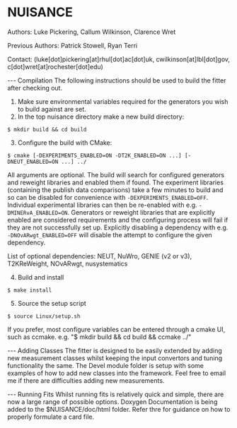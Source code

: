 # NUISANCE

Authors:
   Luke Pickering,
   Callum Wilkinson,
   Clarence Wret

Previous Authors: Patrick Stowell, Ryan Terri

Contact: (luke[dot]pickering[at]rhul[dot]ac[dot]uk, cwilkinson[at]lbl[dot]gov, c[dot]wret[at]rochester[dot]edu)


--- Compilation
The following instructions should be used to build the fitter after checking out.

1. Make sure environmental variables required for the generators you wish to build against are set.
2. In the top nuisance directory make a new build directory:

```
$ mkdir build && cd build
```

3. Configure the build with CMake:
```
$ cmake [-DEXPERIMENTS_ENABLED=ON -DT2K_ENABLED=ON ...] [-DNEUT_ENABLED=ON ...] ../
```

All arguments are optional. The build will search for configured generators and reweight libraries and enabled them if found. The experiment libraries (containing the publish data comparisons) take a few minutes to build and so can be disabled for convenience with `-DEXPERIMENTS_ENABLED=OFF`. Individual experimental libraries can then be re-enabled with e.g. `-DMINERvA_ENABLED=ON`. Generators or reweight libraries that are explicitly enabled are considered requirements and the configuring process will fail if they are not successfully set up. Explicitly disabling a dependency with e.g. `-DNOvARwgt_ENABLED=OFF` will disable the attempt to configure the given dependency.

List of optional dependencies: NEUT, NuWro, GENIE (v2 or v3), T2KReWeight, NOvARwgt, nusystematics

4. Build and install
```
$ make install
```

5. Source the setup script
```
$ source Linux/setup.sh
```

If you prefer, most configure variables can be entered through a cmake UI, such as
ccmake. e.g. "$ mkdir build && cd build && ccmake ../"

--- Adding Classes
    The fitter is designed to be easily extended by adding new measurement classes whilst keeping the input convertors and tuning functionality the same.
    The Devel module folder is setup with some examples of how to add new classes into the framework. Feel free to email me if there are difficulties adding new measurements.

--- Running Fits
    Whilst running fits is relatively quick and simple, there are now a large range of possible options. Doxygen Documentation is being added to the $NUISANCE/doc/html folder.
    Refer thre for guidance on how to properly formulate a card file.
